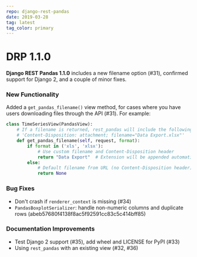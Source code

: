 ```yaml
---
repo: django-rest-pandas
date: 2019-03-28
tag: latest
tag_color: primary
---
```


# DRP 1.1.0

**Django REST Pandas 1.1.0** includes a new filename option (#31), confirmed support for Django 2, and a couple of minor fixes.

### New Functionality
Added a `get_pandas_filename()` view method, for cases where you have users downloading files through the API (#31).  For example:

```python
class TimeSeriesView(PandasView):
    # If a filename is returned, rest_pandas will include the following header:
    # 'Content-Disposition: attachment; filename="Data Export.xlsx"'
    def get_pandas_filename(self, request, format):
        if format in ('xls', 'xlsx'):
            # Use custom filename and Content-Disposition header
            return "Data Export"  # Extension will be appended automatically
        else:
            # Default filename from URL (no Content-Disposition header)
            return None
```

### Bug Fixes
 * Don't crash if `renderer_context` is missing (#34)
 * `PandasBoxplotSerializer`: handle non-numeric columns and duplicate rows (abeb57680f4138f8ac5f92591cc83c5c414bff85)

### Documentation Improvements
 * Test Django 2 support (#35), add wheel and LICENSE for PyPI (#33)
 * Using `rest_pandas` with an existing view (#32, #36)
